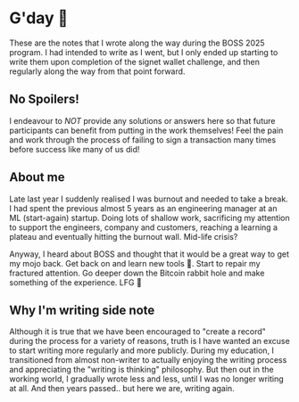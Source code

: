 # G'day 👋

These are the notes that I wrote along the way during the BOSS 2025 program. I had intended to write as I went, but I only ended up starting to write them upon completion of the signet wallet challenge, and then regularly along the way from that point forward.

## No Spoilers!

I endeavour to *NOT* provide any solutions or answers here so that future participants can benefit from putting in the work themselves! Feel the pain and work through the process of failing to sign a transaction many times before success like many of us did!

## About me

Late last year I suddenly realised I was burnout and needed to take a break. I had spent the previous almost 5 years as an engineering manager at an ML (start-again) startup. Doing lots of shallow work, sacrificing my attention to support the engineers, company and customers, reaching a learning a plateau and eventually hitting the burnout wall. Mid-life crisis?

Anyway, I heard about BOSS and thought that it would be a great way to get my mojo back. Get back on and learn new tools 🦀. Start to repair my fractured attention. Go deeper down the Bitcoin rabbit hole and make something of the experience. LFG 🚀

## Why I'm writing side note

Although it is true that we have been encouraged to "create a record" during the process for a variety of reasons, truth is I have wanted an excuse to start writing more regularly and more publicly. During my education, I transitioned from almost non-writer to actually enjoying the writing process and appreciating the "writing is thinking" philosophy. But then out in the working world, I gradually wrote less and less, until I was no longer writing at all. And then years passed.. but here we are, writing again.
